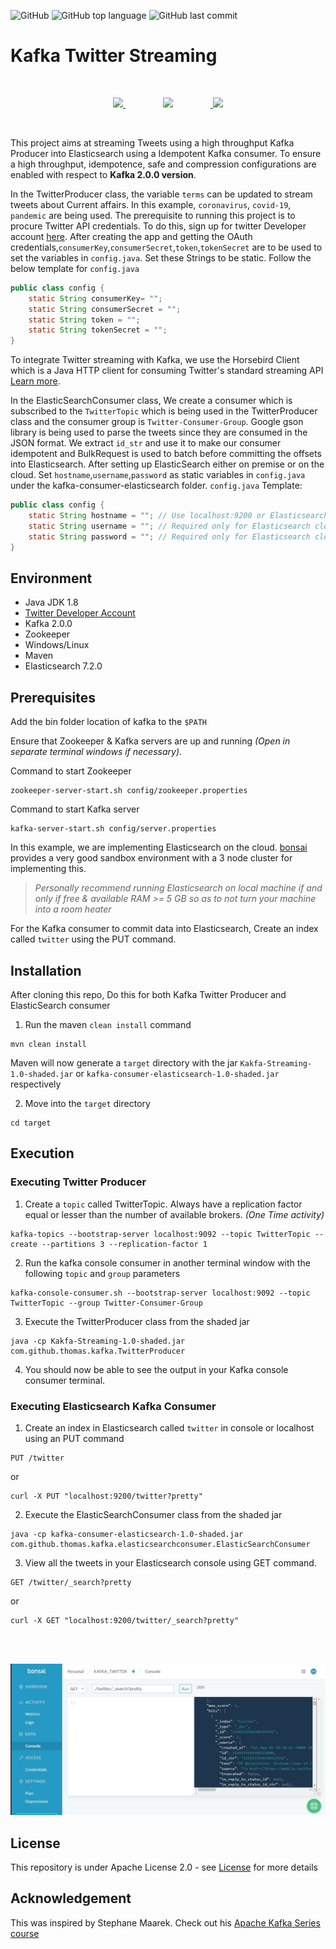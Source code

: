 ![GitHub](https://img.shields.io/github/license/Thomas-George-T/Kafka-Twitter-Streaming?style=plastic)
![GitHub top language](https://img.shields.io/github/languages/top/Thomas-George-T/Kafka-Twitter-Streaming?style=plastic)
![GitHub last commit](https://img.shields.io/github/last-commit/Thomas-George-T/Kafka-Twitter-Streaming?style=plastic)


# Kafka Twitter Streaming
<br>
<p align="center">
	<a href="#">
		<img src="https://cdn.svgporn.com/logos/twitter.svg" width="175"  /> 	
		<img src="https://cdn.svgporn.com/logos/kafka.svg" width="300" hspace="60" />
    	<img src="https://cdn.svgporn.com/logos/elasticsearch.svg" width ="150" />
	</a>
</p>
<br>

This project aims at streaming Tweets using a high throughput Kafka Producer into Elasticsearch using a Idempotent Kafka consumer. To ensure a high throughput, idempotence, safe and compression configurations are enabled with respect to **Kafka 2.0.0 version**.

In the TwitterProducer class, the variable `terms` can be updated to stream tweets about Current affairs. In this example, `coronavirus`, `covid-19`, `pandemic` are being used. The prerequisite to running this project is to procure Twitter API credentials. To do this, sign up for twitter Developer account [here](https://developer.twitter.com/en/apply-for-access). After creating the app and getting the OAuth credentials,`consumerKey`,`consumerSecret`,`token`,`tokenSecret` are to be used to set the variables in `config.java`. Set these Strings to be static. Follow the below template for `config.java`

```java
public class config {
	static String consumerKey= "";
	static String consumerSecret = "";
	static String token = "";
	static String tokenSecret = "";
}
```

To integrate Twitter streaming with Kafka, we use the Horsebird Client which is a Java HTTP client for consuming Twitter's standard streaming API [Learn more](https://github.com/twitter/hbc).

In the ElasticSearchConsumer class, We create a consumer which is subscribed to the `TwitterTopic` which is being used in the TwitterProducer class and the consumer group is `Twitter-Consumer-Group`. Google gson library is being used to parse the tweets since they are consumed in the JSON format. We extract `id_str` and use it to make our consumer idempotent and BulkRequest is used to batch before committing the offsets into Elasticsearch. After setting up ElasticSearch either on premise or on the cloud. Set `hostname`,`username`,`password` as static variables in `config.java` under the kafka-consumer-elasticsearch folder.
`config.java` Template:

```java
public class config {
    static String hostname = ""; // Use localhost:9200 or Elasticsearch cloud URL
    static String username = ""; // Required only for Elasticsearch cloud URL
    static String password = ""; // Required only for Elasticsearch cloud URL
}
```

## Environment
- Java JDK 1.8
- [Twitter Developer Account](https://developer.twitter.com/en/apply-for-access)
- Kafka 2.0.0
- Zookeeper
- Windows/Linux
- Maven
- Elasticsearch 7.2.0

## Prerequisites 

Add the bin folder location of kafka to the `$PATH` 

Ensure that Zookeeper & Kafka servers are up and running *(Open in separate terminal windows if necessary)*.

Command to start Zookeeper

```
zookeeper-server-start.sh config/zookeeper.properties
```

Command to start Kafka server

```
kafka-server-start.sh config/server.properties
```

In this example, we are implementing Elasticsearch on the cloud. [bonsai](https://bonsai.io) provides a very good sandbox environment with a 3 node cluster for implementing this. 

> *Personally recommend running Elasticsearch on local machine if and only if free & available RAM >= 5 GB so as to not turn your machine into a room heater*

For the Kafka consumer to commit data into Elasticsearch, Create an index called `twitter` using the PUT command.

## Installation

After cloning this repo, Do this for both Kafka Twitter Producer and ElasticSearch consumer

1. Run the maven `clean install` command

```
mvn clean install
```

Maven will now generate a `target` directory with the jar `Kakfa-Streaming-1.0-shaded.jar` or `kafka-consumer-elasticsearch-1.0-shaded.jar` respectively

2. Move into the `target` directory

```
cd target
```

## Execution

### Executing Twitter Producer 

1. Create a `topic` called TwitterTopic. Always have a replication factor equal or lesser than the number of available brokers. *(One Time activity)*

```
kafka-topics --bootstrap-server localhost:9092 --topic TwitterTopic --create --partitions 3 --replication-factor 1
```

2. Run the kafka console consumer in another terminal window with the following `topic` and `group` parameters

```
kafka-console-consumer.sh --bootstrap-server localhost:9092 --topic TwitterTopic --group Twitter-Consumer-Group
```

3. Execute the TwitterProducer class from the shaded jar

```
java -cp Kakfa-Streaming-1.0-shaded.jar com.github.thomas.kafka.TwitterProducer
```

4. You should now be able to see the output in your Kafka console consumer terminal.

### Executing  Elasticsearch Kafka Consumer

1. Create an index in Elasticsearch called `twitter` in console or localhost using an PUT command

```
PUT /twitter
```
or 
```
curl -X PUT "localhost:9200/twitter?pretty"
```

2. Execute the ElasticSearchConsumer class from the shaded jar

```
java -cp kafka-consumer-elasticsearch-1.0-shaded.jar com.github.thomas.kafka.elasticsearchconsumer.ElasticSearchConsumer
```

3. View all the tweets in your Elasticsearch console using GET command.

```
GET /twitter/_search?pretty
```
or 
```
curl -X GET "localhost:9200/twitter/_search?pretty"
```


<br>
<br>


![Tweets stored in Elasticsearch](elastisearch.JPG)

## License

This repository is under Apache License 2.0 - see [License](LICENSE.md) for more details

## Acknowledgement

This was inspired by Stephane Maarek. Check out his [Apache Kafka Series course](https://www.udemy.com/course/apache-kafka/) 
